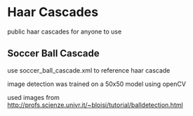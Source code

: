 # Haar Cascades
public haar cascades for anyone to use

## Soccer Ball Cascade

use soccer_ball_cascade.xml to reference haar cascade

image detection was trained on a 50x50 model using openCV

used images from http://profs.scienze.univr.it/~bloisi/tutorial/balldetection.html
